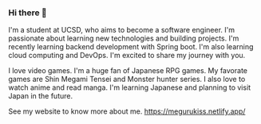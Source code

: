 ### Hi there 👋

I'm a student at UCSD, who aims to become a software engineer. I'm passionate about learning new technologies and building projects. I'm recently learning backend development with Spring boot. I'm also learning cloud computing and DevOps. I'm excited to share my journey with you.

I love video games. I'm a huge fan of Japanese RPG games. My favorate games are Shin Megami Tensei and Monster hunter series. I also love to watch anime and read manga. I'm learning Japanese and planning to visit Japan in the future.

See my website to know more about me. https://megurukiss.netlify.app/
<!--
**megurukiss/megurukiss** is a ✨ _special_ ✨ repository because its `README.md` (this file) appears on your GitHub profile.

Here are some ideas to get you started:

- 🔭 I’m currently working on ...
- 🌱 I’m currently learning ...
- 👯 I’m looking to collaborate on ...
- 🤔 I’m looking for help with ...
- 💬 Ask me about ...
- 📫 How to reach me: ...
- 😄 Pronouns: ...
- ⚡ Fun fact: ...
-->
